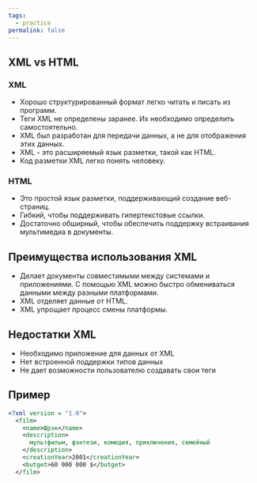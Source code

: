 ```yaml
---
tags:
  - practice
permalink: false
---
```


## XML vs HTML

### XML

- Хорошо структурированный формат легко читать и писать из программ.
- Теги XML не определены заранее. Их необходимо определить самостоятельно.
- XML был разработан для передачи данных, а не для отображения этих данных.
- XML - это расширяемый язык разметки, такой как HTML.
- Код разметки XML легко понять человеку.

### HTML

- Это простой язык разметки, поддерживающий создание веб-страниц.
- Гибкий, чтобы поддерживать гипертекстовые ссылки.
- Достаточно обширный, чтобы обеспечить поддержку встраивания мультимедиа в документы.

## Преимущества использования XML

- Делает документы совместимыми между системами и приложениями. С помощью XML можно быстро обмениваться данными между разными платформами.
- XML отделяет данные от HTML.
- XML упрощает процесс смены платформы.

## Недостатки XML

- Необходимо приложение для данных от XML
- Нет встроенной поддержки типов данных
- Не дает возможности пользователю создавать свои теги

## Пример

```xml
<?xml version = "1.0">
  <film>
    <name>Шрэк</name>
    <description>
      мультфильм, фэнтези, комедия, приключения, семейный
    </description>
    <creationYear>2001</creationYear>
    <butget>60 000 000 $</butget>
  </film>
```
